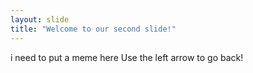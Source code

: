 ```yaml
---
layout: slide
title: "Welcome to our second slide!"
---
```

i need to put a meme here
Use the left arrow to go back!
